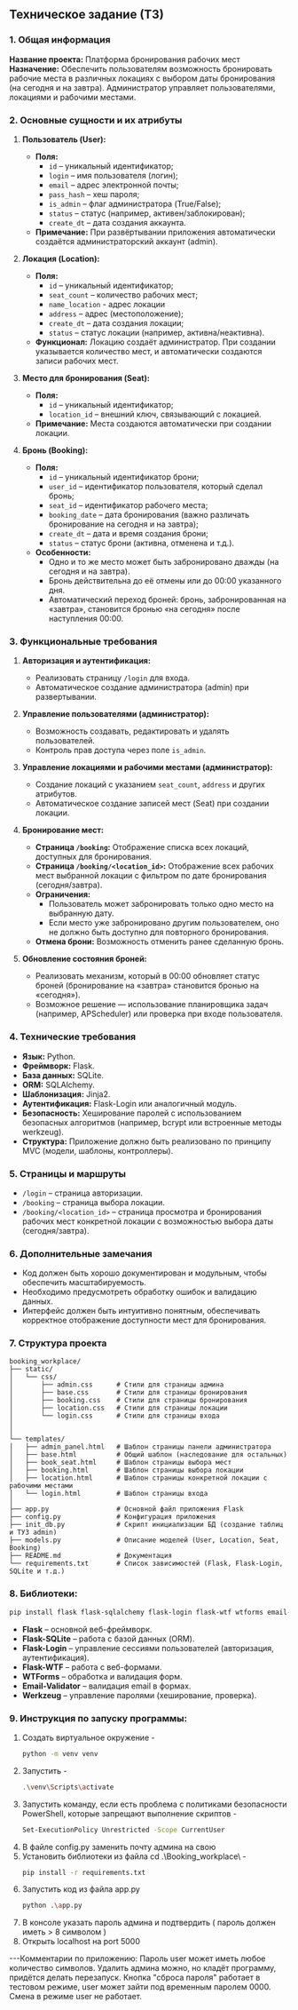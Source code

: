 ## Техническое задание (ТЗ)

### 1. Общая информация

**Название проекта:** Платформа бронирования рабочих мест  
**Назначение:** Обеспечить пользователям возможность бронировать рабочие места в различных локациях с выбором даты бронирования (на сегодня и на завтра). Администратор управляет пользователями, локациями и рабочими местами.

### 2. Основные сущности и их атрибуты

1. **Пользователь (User):**
    
    - **Поля:**
        - `id` – уникальный идентификатор;
        - `login` – имя пользователя (логин);
        - `email` – адрес электронной почты;
        - `pass_hash` – хеш пароля;
        - `is_admin` – флаг администратора (True/False);
        - `status` – статус (например, активен/заблокирован);
        - `create_dt` – дата создания аккаунта.
    - **Примечание:** При развёртывании приложения автоматически создаётся администраторский аккаунт (admin).

2. **Локация (Location):**
    
    - **Поля:**
        - `id` – уникальный идентификатор;
        - `seat_count` – количество рабочих мест;
        - `name_location` - адрес локации
        - `address` – адрес (местоположение);
        - `create_dt` – дата создания локации;
        - `status` – статус локации (например, активна/неактивна).
    - **Функционал:** Локацию создаёт администратор. При создании указывается количество мест, и автоматически создаются записи рабочих мест.

3. **Место для бронирования (Seat):**
    
    - **Поля:**
        - `id` – уникальный идентификатор;
        - `location_id` – внешний ключ, связывающий с локацией.
    - **Примечание:** Места создаются автоматически при создании локации.

4. **Бронь (Booking):**
    
    - **Поля:**
        - `id` – уникальный идентификатор брони;
        - `user_id` – идентификатор пользователя, который сделал бронь;
        - `seat_id` – идентификатор рабочего места;
        - `booking_date` – дата бронирования (важно различать бронирование на сегодня и на завтра);
        - `create_dt` – дата и время создания брони;
        - `status` – статус брони (активна, отменена и т.д.).
    - **Особенности:**
        - Одно и то же место может быть забронировано дважды (на сегодня и на завтра).
        - Бронь действительна до её отмены или до 00:00 указанного дня.
        - Автоматический переход броней: бронь, забронированная на «завтра», становится бронью «на сегодня» после наступления 00:00.

### 3. Функциональные требования

1. **Авторизация и аутентификация:**
    
    - Реализовать страницу `/login` для входа.
    - Автоматическое создание администратора (admin) при развертывании.

2. **Управление пользователями (администратор):**
    
    - Возможность создавать, редактировать и удалять пользователей.
    - Контроль прав доступа через поле `is_admin`.

3. **Управление локациями и рабочими местами (администратор):**
    
    - Создание локаций с указанием `seat_count`, `address` и других атрибутов.
    - Автоматическое создание записей мест (Seat) при создании локации.

4. **Бронирование мест:**
    
    - **Страница `/booking`:** Отображение списка всех локаций, доступных для бронирования.
    - **Страница `/booking/<location_id>`:** Отображение всех рабочих мест выбранной локации с фильтром по дате бронирования (сегодня/завтра).
    - **Ограничения:**
        - Пользователь может забронировать только одно место на выбранную дату.
        - Если место уже забронировано другим пользователем, оно не должно быть доступно для повторного бронирования.
    - **Отмена брони:** Возможность отменить ранее сделанную бронь.

5. **Обновление состояния броней:**
    
    - Реализовать механизм, который в 00:00 обновляет статус броней (бронирование на «завтра» становится бронью на «сегодня»).
    - Возможное решение — использование планировщика задач (например, APScheduler) или проверка при входе пользователя.

### 4. Технические требования

- **Язык:** Python.
- **Фреймворк:** Flask.
- **База данных:** SQLite.
- **ORM:** SQLAlchemy.
- **Шаблонизация:** Jinja2.
- **Аутентификация:** Flask-Login или аналогичный модуль.
- **Безопасность:** Хеширование паролей с использованием безопасных алгоритмов (например, bcrypt или встроенные методы werkzeug).
- **Структура:** Приложение должно быть реализовано по принципу MVC (модели, шаблоны, контроллеры).

### 5. Страницы и маршруты

- `/login` – страница авторизации.
- `/booking` – страница выбора локации.
- `/booking/<location_id>` – страница просмотра и бронирования рабочих мест конкретной локации с возможностью выбора даты (сегодня/завтра).

### 6. Дополнительные замечания

- Код должен быть хорошо документирован и модульным, чтобы обеспечить масштабируемость.
- Необходимо предусмотреть обработку ошибок и валидацию данных.
- Интерфейс должен быть интуитивно понятным, обеспечивать корректное отображение доступности мест для бронирования.


### 7. Структура проекта 
```
booking_workplace/
├── static/
│   └── css/
│       ├── admin.css      # Стили для страницы админа
│       ├── base.css       # Стили для страницы бронирования
│       ├── booking.css    # Стили для страницы бронирования
│       ├── location.css   # Стили для страницы локации
│       └── login.css      # Стили для страницы входа
│       
│       
└── templates/    
│   ├── admin_panel.html   # Шаблон страницы панели администратора         
│   ├── base.html          # Общий шаблон (наследование для остальных)
│   ├── book_seat.html     # Шаблон страницы выбора мест
│   ├── booking.html       # Шаблон страницы выбора локации
│   ├── location.html      # Шаблон страницы конкретной локации с рабочими местами
│   └── login.html         # Шаблон страницы входа
│
├── app.py                 # Основной файл приложения Flask
├── config.py              # Конфигурация приложения
├── init_db.py             # Скрипт инициализации БД (создание таблиц и ТУЗ admin)
├── models.py              # Описание моделей (User, Location, Seat, Booking)
├── README.md              # Документация
└── requirements.txt       # Список зависимостей (Flask, Flask-Login, SQLite и т.д.)

```

### 8. Библиотеки:
```bash
pip install flask flask-sqlalchemy flask-login flask-wtf wtforms email-validator werkzeug

```
- **Flask** – основной веб-фреймворк.
- **Flask-SQLite** – работа с базой данных (ORM).
- **Flask-Login** – управление сессиями пользователей (авторизация, аутентификация).
- **Flask-WTF** – работа с веб-формами.
- **WTForms** – обработка и валидация форм.
- **Email-Validator** – валидация email в формах.
- **Werkzeug** – управление паролями (хеширование, проверка).



### 9. Инструкция по запуску программы:

1) Создать виртуальное окружение -
    ```bash
    python -m venv venv

    ```
2) Запустить - 
    ```bash
    .\venv\Scripts\activate
    
    ```
3) Запустить команду, если есть проблема с политиками безопасности PowerShell, которые запрещают выполнение скриптов -
    ```bash
    Set-ExecutionPolicy Unrestricted -Scope CurrentUser
    
    ```
3) В файле config.py заменить почту админа на свою
4) Установить библиотеки из файла cd .\Booking_workplace\ - 
    ```bash
    pip install -r requirements.txt
    
    ```
5) Запустить код из файла app.py
    ```bash
    python .\app.py
    
    ```
6) В консоле указать пароль админа и подтвердить ( пароль должен иметь > 8 символом )
7) Открыть localhost на port 5000

---Комментарии по приложению:
    Пароль user может иметь любое количество символов.
    Удалить админа можно, но кладёт программу, придётся делать перезапуск.
    Кнопка "сброса пароля" работает в тестовом режиме, user  может зайти под временным паролем 0000. Смена в режиме user не работает.
